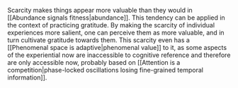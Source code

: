 ---
---

Scarcity makes things appear more valuable than they would in [[Abundance signals fitness|abundance]]. This tendency can be applied in the context of practicing gratitude. By making the scarcity of individual experiences more salient, one can perceive them as more valuable, and in turn cultivate gratitude towards them. This scarcity even has a [[Phenomenal space is adaptive|phenomenal value]] to it, as some aspects of the experiential now are inaccessible to cognitive reference and therefore are only accessible now, probably based on [[Attention is a competition|phase-locked oscillations losing fine-grained temporal information]].